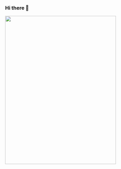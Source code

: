 ### Hi there 👋

<!--
**Azer5C74/Azer5C74** is a ✨ _special_ ✨ repository because its `README.md` (this file) appears on your GitHub profile.

Here are some ideas to get you started:

- 🔭 I’m currently working on ...
- 🌱 I’m currently learning ...
- 👯 I’m looking to collaborate on ...
- 🤔 I’m looking for help with ...
- 💬 Ask me about ...
- 📫 How to reach me: ...
- 😄 Pronouns: ...
- ⚡ Fun fact: ...


-->


  
<a href="https://www.linkedin.com/in/azer-taboubi/">
  
<img src="https://giphy.com/embed/jPK3EsIGS9f8YAp2Fa" width="360" height="480" frameBorder="0" class="giphy-embed" allowFullScreen>

</a>


